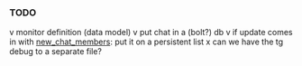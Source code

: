 ### TODO

v monitor definition (data model)
v put chat in a (bolt?) db
v if update comes in with [new_chat_members](https://stackoverflow.com/questions/52271498/can-i-detect-my-bots-groups-with-telegram-bot-api): put it on a persistent list
x can we have the tg debug to a separate file?